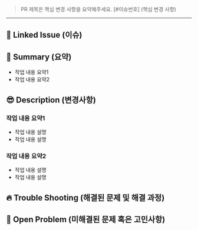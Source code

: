 > PR 제목은 핵심 변경 사항을 요약해주세요.
> [#이슈번호] (핵심 변경 사항)

---

## 🔗 Linked Issue (이슈)

## 🙋‍ Summary (요약) 
<!-- 작업 내용 요약 -->
- 작업 내용 요약1
- 작업 내용 요약2

## 😎 Description (변경사항)
<!-- 작업 내용 설명 -->
### 작업 내용 요약1
- 작업 내용 설명
- 작업 내용 설명
### 작업 내용 요약2
- 작업 내용 설명
- 작업 내용 설명

## 🔥 Trouble Shooting (해결된 문제 및 해결 과정)

## 🤔 Open Problem (미해결된 문제 혹은 고민사항)
